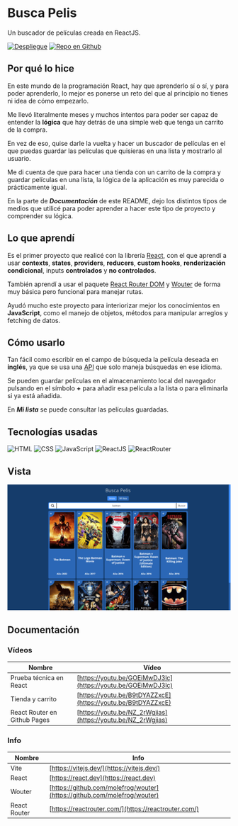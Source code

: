 # Busca Pelis

Un buscador de películas creada en ReactJS.

[![Despliegue](https://img.shields.io/static/v1?label=&message=Github%20Pages&color=00A50C&style=for-the-badge)](https://jaamdev.github.io/busca-pelis-project/)
[![Repo en Github](https://img.shields.io/static/v1?label=&message=Repo%20Github&color=000000&style=for-the-badge&logo=github&logoColor=white)](https://github.com/jaamdev/busca-pelis-project)

## Por qué lo hice

En este mundo de la programación React, hay que aprenderlo sí o sí, y para poder aprenderlo, lo mejor es ponerse un reto del que al principio no tienes ni idea de cómo empezarlo.

Me llevó literalmente meses y muchos intentos para poder ser capaz de entender la **lógica** que hay detrás de una simple web que tenga un carrito de la compra.

En vez de eso, quise darle la vuelta y hacer un buscador de películas en el que puedas guardar las películas que quisieras en una lista y mostrarlo al usuario.

Me di cuenta de que para hacer una tienda con un carrito de la compra y guardar películas en una lista, la lógica de la aplicación es muy parecida o prácticamente igual.

En la parte de _**Documentación**_ de este README, dejo los distintos tipos de medios que utilicé para poder aprender a hacer este tipo de proyecto y comprender su lógica.

## Lo que aprendí

Es el primer proyecto que realicé con la librería [React](https://react.dev), con el que aprendí a usar **contexts**, **states**, **providers**, **reducers**, **custom hooks**, **renderización condicional**, inputs **controlados** y **no controlados**.

También aprendí a usar el paquete [React Router DOM](https://reactrouter.com) y [Wouter](https://github.com/molefrog/wouter) de forma muy básica pero funcional para manejar rutas.

Ayudó mucho este proyecto para interiorizar mejor los conocimientos en **JavaScript**, como el manejo de objetos, métodos para manipular arreglos y fetching de datos.

## Cómo usarlo

Tan fácil como escribir en el campo de búsqueda la película deseada en **inglés**, ya que se usa una [API](https://omdbapi.com) que solo maneja búsquedas en ese idioma.

Se pueden guardar películas en el almacenamiento local del navegador pulsando en el símbolo **+** para añadir esa película a la lista o para eliminarla si ya está añadida.

En _**Mi lista**_ se puede consultar las películas guardadas.

## Tecnologías usadas

![HTML](https://img.shields.io/static/v1?label=&message=HTML5&color=E34F26&logo=html5&logoColor=white&style=for-the-badge)
![CSS](https://img.shields.io/static/v1?label=&message=CSS3&color=1572B6&logo=css3&logoColor=white&style=for-the-badge)
![JavaScript](https://img.shields.io/static/v1?label=&message=JavaScript&color=F7DF1E&logo=javascript&logoColor=white&style=for-the-badge)
![ReactJS](https://img.shields.io/static/v1?label=&message=ReactJS&color=61DAFB&logo=react&logoColor=white&style=for-the-badge)
![ReactRouter](https://img.shields.io/static/v1?label=&message=React%20Router&color=CA4245&logo=reactrouter&logoColor=white&style=for-the-badge)

## Vista

![View](view.png)

## Documentación

### Vídeos

| Nombre                   | Vídeo                                                            |
| ------------------------ | ---------------------------------------------------              |
| Prueba técnica en React   | [https://youtu.be/GOEiMwDJ3lc](https://youtu.be/GOEiMwDJ3lc)    |
| Tienda y carrito          | [https://youtu.be/B9tDYAZZxcE](https://youtu.be/B9tDYAZZxcE)    |
| React Router en Github Pages | [https://youtu.be/NZ_2rWgjias](https://youtu.be/NZ_2rWgjias) |

### Info

| Nombre                   | Info                                                                     |
| ------------------------ | ---------------------------------------------------                      |
| Vite                     | [https://vitejs.dev/](https://vitejs.dev/)                               |
| React                    | [https://react.dev](https://react.dev)                                   |
| Wouter                   | [https://github.com/molefrog/wouter](https://github.com/molefrog/wouter) |
| React Router             | [https://reactrouter.com/](https://reactrouter.com/)                     |
